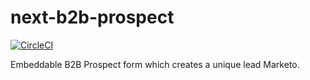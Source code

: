 # next-b2b-prospect

[![CircleCI](https://circleci.com/gh/Financial-Times/next-b2b-prospect-signup/tree/master.svg?style=svg)](https://circleci.com/gh/Financial-Times/next-b2b-prospect-signup/tree/master)

Embeddable B2B Prospect form which creates a unique lead Marketo.

